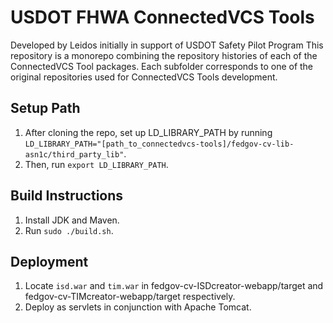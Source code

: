 # USDOT FHWA ConnectedVCS Tools
Developed by Leidos initially in support of USDOT Safety Pilot Program
This repository is a monorepo combining the repository histories of each of the 
ConnectedVCS Tool packages. Each subfolder corresponds to one of the original 
repositories used for ConnectedVCS Tools development.

## Setup Path
1. After cloning the repo, set up LD_LIBRARY_PATH by running `LD_LIBRARY_PATH="[path_to_connectedvcs-tools]/fedgov-cv-lib-asn1c/third_party_lib"`.
2. Then, run `export LD_LIBRARY_PATH`.

## Build Instructions
1. Install JDK and Maven.
2. Run `sudo ./build.sh`.

## Deployment
1. Locate `isd.war` and `tim.war` in fedgov-cv-ISDcreator-webapp/target and fedgov-cv-TIMcreator-webapp/target respectively.
2. Deploy as servlets in conjunction with Apache Tomcat.